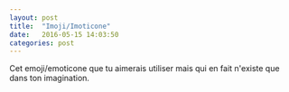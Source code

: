 ```yaml
---
layout: post
title:  "Imoji/Imoticone"
date:   2016-05-15 14:03:50
categories: post
---
```


Cet emoji/emoticone que tu aimerais utiliser mais qui en fait n'existe que dans ton imagination.